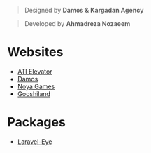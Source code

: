 > Designed by **Damos & Kargadan Agency**

> Developed by **Ahmadreza Nozaeem**

# Websites
- [ATI Elevator](https://ami-hp.github.io/ati.elevator/)
- [Damos](https://ami-hp.github.io/damos/)
- [Noya Games](https://ami-hp.github.io/noya-games/)
- [Gooshiland](https://ami-hp.github.io/gooshiland/) 

# Packages
- [Laravel-Eye](https://github.com/ami-hp/laravel-eye)
